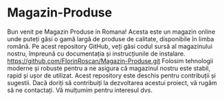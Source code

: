 # Magazin-Produse
Bun venit pe Magazin Produse in Romana! Acesta este un magazin online unde puteți găsi o gamă largă de produse de calitate, disponibile în limba română. 
Pe acest repository GitHub, veți găsi codul sursă al magazinului nostru, împreună cu documentația și instrucțiunile de instalare.
https://github.com/FlorinRoscan/Magazin-Produse.git 
Folosim tehnologii moderne și robuste pentru a ne asigura că magazinul nostru este stabil, rapid și ușor de utilizat. 
Acest repository este deschis pentru contribuții și sugestii. Dacă doriți să contribuiți la dezvoltarea acestui proiect, vă rugăm să ne contactați.
Vă mulțumim pentru interesul dvs.
